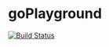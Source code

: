 # goPlayground


[![Build Status](https://api.travis-ci.org/repos/Chrizey91/goPlayground.svg)](https://api.travis-ci.org/repos/Chrizey91/goPlayground)
